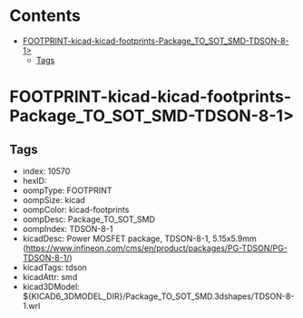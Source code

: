 



Contents
========

* [FOOTPRINT-kicad-kicad-footprints-Package_TO_SOT_SMD-TDSON-8-1>](#footprint-kicad-kicad-footprints-package_to_sot_smd-tdson-8-1)
	* [Tags](#tags)

# FOOTPRINT-kicad-kicad-footprints-Package_TO_SOT_SMD-TDSON-8-1>

## Tags

- index: 10570
- hexID: 
- oompType: FOOTPRINT
- oompSize: kicad
- oompColor: kicad-footprints
- oompDesc: Package_TO_SOT_SMD
- oompIndex: TDSON-8-1
- kicadDesc: Power MOSFET package, TDSON-8-1, 5.15x5.9mm (https://www.infineon.com/cms/en/product/packages/PG-TDSON/PG-TDSON-8-1/)
- kicadTags: tdson
- kicadAttr: smd
- kicad3DModel: ${KICAD6_3DMODEL_DIR}/Package_TO_SOT_SMD.3dshapes/TDSON-8-1.wrl
